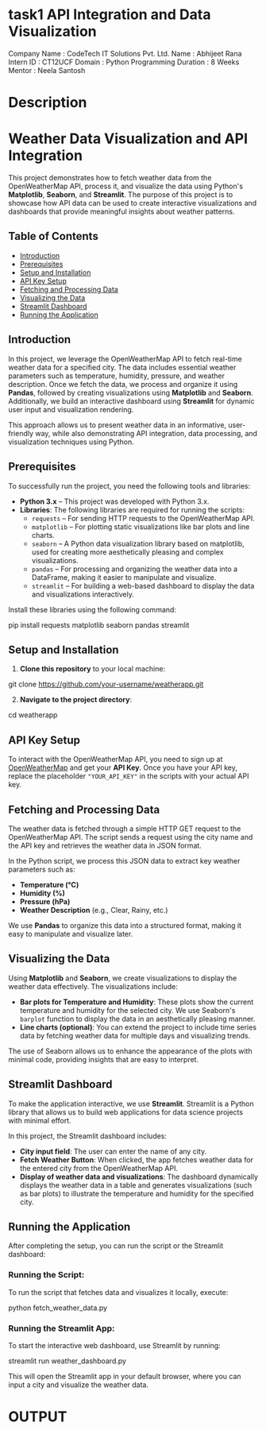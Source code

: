 # task1 API Integration and Data Visualization

Company Name : CodeTech IT Solutions Pvt. Ltd.
Name : Abhijeet Rana
Intern ID : CT12UCF
Domain : Python Programming
Duration : 8 Weeks
Mentor : Neela Santosh
#

# Description
# Weather Data Visualization and API Integration

This project demonstrates how to fetch weather data from the OpenWeatherMap API, process it, and visualize the data using Python's **Matplotlib**, **Seaborn**, and **Streamlit**. The purpose of this project is to showcase how API data can be used to create interactive visualizations and dashboards that provide meaningful insights about weather patterns.

## Table of Contents

- [Introduction](#introduction)
- [Prerequisites](#prerequisites)
- [Setup and Installation](#setup-and-installation)
- [API Key Setup](#api-key-setup)
- [Fetching and Processing Data](#fetching-and-processing-data)
- [Visualizing the Data](#visualizing-the-data)
- [Streamlit Dashboard](#streamlit-dashboard)
- [Running the Application](#running-the-application)

## Introduction

In this project, we leverage the OpenWeatherMap API to fetch real-time weather data for a specified city. The data includes essential weather parameters such as temperature, humidity, pressure, and weather description. Once we fetch the data, we process and organize it using **Pandas**, followed by creating visualizations using **Matplotlib** and **Seaborn**. Additionally, we build an interactive dashboard using **Streamlit** for dynamic user input and visualization rendering.

This approach allows us to present weather data in an informative, user-friendly way, while also demonstrating API integration, data processing, and visualization techniques using Python.

## Prerequisites

To successfully run the project, you need the following tools and libraries:

- **Python 3.x** – This project was developed with Python 3.x.
- **Libraries**: The following libraries are required for running the scripts:
  - `requests` – For sending HTTP requests to the OpenWeatherMap API.
  - `matplotlib` – For plotting static visualizations like bar plots and line charts.
  - `seaborn` – A Python data visualization library based on matplotlib, used for creating more aesthetically pleasing and complex visualizations.
  - `pandas` – For processing and organizing the weather data into a DataFrame, making it easier to manipulate and visualize.
  - `streamlit` – For building a web-based dashboard to display the data and visualizations interactively.

Install these libraries using the following command:

pip install requests matplotlib seaborn pandas streamlit

## Setup and Installation

1. **Clone this repository** to your local machine:

git clone https://github.com/your-username/weatherapp.git

2. **Navigate to the project directory**:

cd weatherapp

## API Key Setup

To interact with the OpenWeatherMap API, you need to sign up at [OpenWeatherMap](https://openweathermap.org/) and get your **API Key**. Once you have your API key, replace the placeholder `"YOUR_API_KEY"` in the scripts with your actual API key.

## Fetching and Processing Data

The weather data is fetched through a simple HTTP GET request to the OpenWeatherMap API. The script sends a request using the city name and the API key and retrieves the weather data in JSON format. 

In the Python script, we process this JSON data to extract key weather parameters such as:

- **Temperature (°C)**
- **Humidity (%)**
- **Pressure (hPa)**
- **Weather Description** (e.g., Clear, Rainy, etc.)

We use **Pandas** to organize this data into a structured format, making it easy to manipulate and visualize later.

## Visualizing the Data

Using **Matplotlib** and **Seaborn**, we create visualizations to display the weather data effectively. The visualizations include:

- **Bar plots for Temperature and Humidity**: These plots show the current temperature and humidity for the selected city. We use Seaborn's `barplot` function to display the data in an aesthetically pleasing manner.
- **Line charts (optional)**: You can extend the project to include time series data by fetching weather data for multiple days and visualizing trends.

The use of Seaborn allows us to enhance the appearance of the plots with minimal code, providing insights that are easy to interpret.

## Streamlit Dashboard

To make the application interactive, we use **Streamlit**. Streamlit is a Python library that allows us to build web applications for data science projects with minimal effort.

In this project, the Streamlit dashboard includes:

- **City input field**: The user can enter the name of any city.
- **Fetch Weather Button**: When clicked, the app fetches weather data for the entered city from the OpenWeatherMap API.
- **Display of weather data and visualizations**: The dashboard dynamically displays the weather data in a table and generates visualizations (such as bar plots) to illustrate the temperature and humidity for the specified city.

## Running the Application

After completing the setup, you can run the script or the Streamlit dashboard:

### Running the Script:

To run the script that fetches data and visualizes it locally, execute:

python fetch_weather_data.py

### Running the Streamlit App:

To start the interactive web dashboard, use Streamlit by running:

streamlit run weather_dashboard.py

This will open the Streamlit app in your default browser, where you can input a city and visualize the weather data.

# OUTPUT






